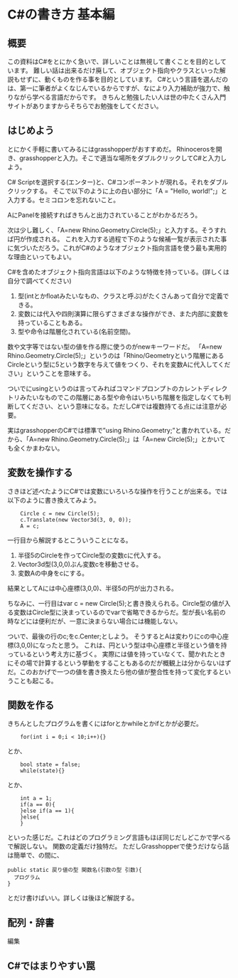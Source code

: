 # C#の書き方 基本編
## 概要
この資料はC#をとにかく急いで、詳しいことは無視して書くことを目的としています。
難しい話は出来るだけ廃して、オブジェクト指向やクラスといった解説もせずに、動くものを作る事を目的としています。
C#という言語を選んだのは、第一に筆者がよくなじんでいるからですが、なにより入力補助が強力で、触りながら学べる言語だからです。
きちんと勉強したい人は世の中たくさん入門サイトがありますからそちらでお勉強をしてください。
## はじめよう
とにかく手軽に書いてみるにはgrasshopperがおすすめだ。
Rhinocerosを開き、grasshopperと入力。そこで適当な場所をダブルクリックしてC#と入力しよう。
 
C# Scriptを選択する(エンター)と、C#コンポーネントが現れる。それをダブルクリックする。
そこで以下のように上の白い部分に「A = "Hello, world!";」と入力する。セミコロンを忘れないこと。
 
AにPanelを接続すればきちんと出力されていることがわかるだろう。
 
次は少し難しく、「A=new Rhino.Geometry.Circle(5);」と入力する。そうすれば円が作成される。
これを入力する過程で下のような候補一覧が表示された事に気づいただろう。これがC#のようなオブジェクト指向言語を使う最も実用的な理由といってもよい。
 
C#を含めたオブジェクト指向言語は以下のような特徴を持っている。(詳しくは自分で調べてください)

1. 型(intとかfloatみたいなもの、クラスと呼ぶ)がたくさんあって自分で定義できる。
2. 変数には代入や四則演算に限らずさまざまな操作ができ、また内部に変数を持っていることもある。
3. 型や命令は階層化されている(名前空間)。

数や文字等ではない型の値を作る際に使うのがnewキーワードだ。
「A=new Rhino.Geometry.Circle(5);」というのは「Rhino/Geometryという階層にあるCircleという型に5という数字を与えて値をつくり、それを変数Aに代入してください」ということを意味する。

ついでにusingというのは言ってみればコマンドプロンプトのカレントディレクトリみたいなものでこの階層にある型や命令はいちいち階層を指定しなくても判断してください、という意味になる。ただしC#では複数持てる点には注意が必要。

実はgrasshopperのC#では標準で”using Rhino.Geometry;”と書かれている。だから、「A=new Rhino.Geometry.Circle(5);」は「A=new Circle(5);」とかいても全くかまわない。
## 変数を操作する
さきほど述べたようにC#では変数にいろいろな操作を行うことが出来る。では以下のように書き換えてみよう。
```
    Circle c = new Circle(5);
    c.Translate(new Vector3d(3, 0, 0));
    A = c;
```
一行目から解説するとこういうことになる。

1. 半径5のCircleを作ってCircle型の変数cに代入する。
2. Vector3d型(3,0,0)ぶん変数cを移動させる。
3. 変数Aの中身をcにする。

結果としてAには中心座標(3,0,0)、半径5の円が出力される。

ちなみに、一行目はvar c = new Circle(5);と書き換えられる。Circle型の値が入る変数はCircle型に決まっているのでvarで省略できるからだ。型が長い名前の時などには便利だが、一意に決まらない場合には機能しない。

ついで、最後の行のc;をc.Center;としよう。
そうするとAは変わりにcの中心座標(3,0,0)になったと思う。
これは、円という型は中心座標と半径という値を持っているという考え方に基づく。
実際には値を持っていなくて、聞かれたときにその場で計算するという挙動をすることもあるのだが概観上は分からないはずだ。このおかげで一つの値を書き換えたら他の値が整合性を持って変化するということも起こる。
## 関数を作る
きちんとしたプログラムを書くにはforとかwhileとかifとかが必要だ。
```
    for(int i = 0;i < 10;i++){}
```
とか、
```
    bool state = false;
    while(state){}
```
とか、
```
    int a = 1;
    if(a == 0){
    }else if(a == 1){
    }else{
    }
```
といった感じだ。これはどのプログラミング言語もほぼ同じだしどこかで学べるで解説しない。
関数の定義だけ独特だ。
ただしGrasshopperで使うだけなら話は簡単で、<Custom additional code>の間に、
```
public static 戻り値の型 関数名(引数の型 引数){
  プログラム
}
```
とだけ書けばいい。詳しくは後ほど解説する。
<!-- 要再編集 -->
## 配列・辞書
編集
## C#ではまりやすい罠

